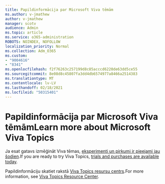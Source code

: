 ```yaml
---
title: Papildinformācija par Microsoft Viva tēmām
ms.author: v-jmathew
author: v-jmathew
manager: scotv
audience: Admin
ms.topic: article
ms.service: o365-administration
ROBOTS: NOINDEX, NOFOLLOW
localization_priority: Normal
ms.collection: Adm_O365
ms.custom:
- "9004616"
- "8341"
ms.openlocfilehash: f2f76263c257199d8c85acccd6220de63dd5ce55
ms.sourcegitcommit: 8e08d8c45807fa3dd4db6574977a8466a2514383
ms.translationtype: MT
ms.contentlocale: lv-LV
ms.lasthandoff: 02/18/2021
ms.locfileid: "50315401"
---
```

# <a name="learn-more-about-microsoft-viva-topics"></a><span data-ttu-id="55aad-102">Papildinformācija par Microsoft Viva tēmām</span><span class="sxs-lookup"><span data-stu-id="55aad-102">Learn more about Microsoft Viva Topics</span></span>

<span data-ttu-id="55aad-103">Ja esat gatavs izmēģināt Viva tēmas, [eksperimenti un pirkumi ir pieejami jau šodien](https://aka.ms/BuyVivaTopics).</span><span class="sxs-lookup"><span data-stu-id="55aad-103">If you are ready to try Viva Topics, [trials and purchases are available today](https://aka.ms/BuyVivaTopics).</span></span>

<span data-ttu-id="55aad-104">Papildinformāciju skatiet rakstā [Viva Topics resursu centrs](https://aka.ms/viva/topics/resources).</span><span class="sxs-lookup"><span data-stu-id="55aad-104">For more information, see [Viva Topics Resource Center](https://aka.ms/viva/topics/resources).</span></span>
